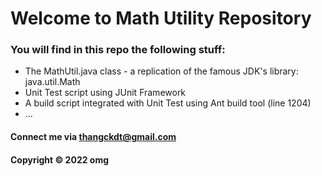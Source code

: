 # Welcome to Math Utility Repository

### You will find in this repo the following stuff:

* The MathUtil.java class - a replication of the famous JDK's library: java.util.Math
* Unit Test script using JUnit Framework
* A build script integrated with Unit Test using Ant build tool (line 1204)
* ...

#### Connect me via thangckdt@gmail.com

#### Copyright &#169; 2022 omg